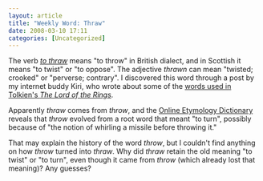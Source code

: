 ```yaml
---
layout: article
title: "Weekly Word: Thraw"
date: 2008-03-10 17:11
categories: [Uncategorized]
---
```

The verb <em><a href="http://dictionary.reference.com/browse/thraw">to thraw</a></em> means "to throw" in British dialect, and in Scottish it means "to twist" or "to oppose". The adjective <em>thrawn</em> can mean "twisted; crooked" or "perverse; contrary". I discovered this word through a post by my internet buddy Kiri, who wrote about some of the <a href="http://www.wkiri.com/today/?p=62">words used in Tolkien's <em>The Lord of the Rings</em></a>.

Apparently <em>thraw</em> comes from <em>throw</em>, and the <a href="http://www.etymonline.com/index.php?term=throw" title="Throw">Online Etymology Dictionary</a> reveals that <em>throw</em> evolved from a root word that meant "to turn", possibly because of "the notion of whirling a missile before throwing it."

That may explain the history of the word <em>throw</em>, but I couldn't find anything on how <em>throw</em> turned into <em>thraw</em>. Why did <em>thraw</em> retain the old meaning "to twist" or "to turn", even though it came from <em>throw</em> (which already lost that meaning)? Any guesses?

